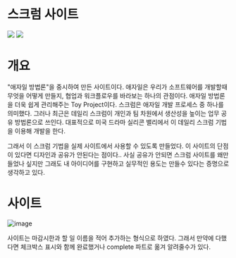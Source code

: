 # 스크럼 사이트

<img src="https://img.shields.io/badge/Redux-764ABC?style=flat&logo=Redux"/>
<img src="https://img.shields.io/badge/React-61DAFB?style=flat&logo=React"/>

# 개요
"애자일 방법론"을 중시하여 만든 사이트이다. 애자일은 우리가 소프트웨어를 개발할때 무엇을 어떻게 만들지, 협업과 워크플로우를 바라보는 하나의 관점이다. 애자일 방법론을 더욱 쉽게 관리해주는 Toy Project이다. 
스크럼은 애자일 개발 프로세스 중 하나를 의미했다. 그러나 최근은 데일리 스크럼이 개인과 팀 차원에서 생산성을 높이는 업무 공유 방법론으로 쓰인다. 대표적으로 미국 드라마 실리콘 밸리에서 이 데일리 스크럼 기법을 이용해 개발을 한다.

그래서 이 스크럼 기법을 실제 사이트에서 사용할 수 있도록 만들었다. 이 사이트의 단점이 있다면 디자인과 공유가 안된다는 점이다.. 사실 공유가 안되면 스크럼 사이트를 왜만들었나 싶지만 그래도 내 아이디어를 구현하고 실무적인 용도는 만들수 있다는 증명으로 생각하고 있다.

# 사이트
![image](https://user-images.githubusercontent.com/80466735/179352008-4e19e290-b395-45ab-8c76-33e1a73266c1.png)

사이트는 마감시한과 할 일 이름을 적어 추가하는 형식으로 하였다. 그래서 만약에 다했다면 체크박스 표시와 함께 완료했거나 complete 파트로 옮겨 알려줄수가 있다.
